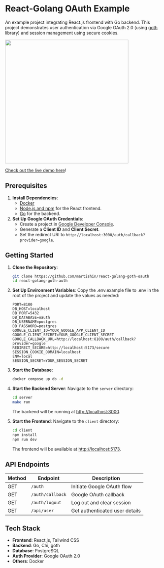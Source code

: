# React-Golang OAuth Example
An example project integrating React.js frontend with Go backend. This project demonstrates user authentication via Google OAuth 2.0
(using [goth](https://github.com/markbates/goth/tree/master) library) and session management using secure cookies.

<img src="https://i.giphy.com/media/v1.Y2lkPTc5MGI3NjExbnRwbDB6cmN2emtiaXhpY3hydWI3ZGJtbGM0cHZ2dzEzZXAxaHA5dCZlcD12MV9pbnRlcm5hbF9naWZfYnlfaWQmY3Q9Zw/KtKvOlylZtd9oOJQNF/giphy.gif" width="400"/>

[Check out the live demo here](https://oauth.martishin.com/)!

## Prerequisites
1. **Install Dependencies**:
    - [Docker](https://www.docker.com/products/docker-desktop)
    - [Node.js and npm](https://nodejs.org/) for the React frontend.
    - [Go](https://golang.org/) for the backend.
2. **Set Up Google OAuth Credentials**:
    - Create a project in [Google Developer Console](https://console.developers.google.com/).
    - Generate a **Client ID** and **Client Secret**.
    - Set the redirect URI to `http://localhost:3000/auth/callback?provider=google`.

## Getting Started

1. **Clone the Repository**:
   ```bash
   git clone https://github.com/martishin/react-golang-goth-oauth
   cd react-golang-goth-auth
   ```

2. **Set Up Environment Variables**:
   Copy the .env.example file to .env in the root of the project and update the values as needed:
   ```env
   PORT=8100
   DB_HOST=localhost
   DB_PORT=5432
   DB_DATABASE=oauth
   DB_USERNAME=postgres
   DB_PASSWORD=postgres
   GOOGLE_CLIENT_ID=YOUR_GOOGLE_APP_CLIENT_ID
   GOOGLE_CLIENT_SECRET=YOUR_GOOGLE_CLIENT_SECRET
   GOOGLE_CALLBACK_URL=http://localhost:8100/auth/callback?provider=google
   REDIRECT_SECURE=http://localhost:5173/secure
   SESSION_COOKIE_DOMAIN=localhost
   ENV=local
   SESSION_SECRET=YOUR_SESSION_SECRET
   ```

3. **Start the Database**:
   ```bash
   docker compose up db -d
   ```

4. **Start the Backend Server**:
   Navigate to the `server` directory:
   ```bash
   cd server
   make run
   ```

   The backend will be running at [http://localhost:3000](http://localhost:3000).

5. **Start the Frontend**:
   Navigate to the `client` directory:
   ```bash
   cd client
   npm install
   npm run dev
   ```

   The frontend will be available at [http://localhost:5173](http://localhost:5173).

## API Endpoints

| Method | Endpoint              | Description                      |
|--------|-----------------------|----------------------------------|
| GET    | `/auth`               | Initiate Google OAuth flow       |
| GET    | `/auth/callback`      | Google OAuth callback            |
| GET    | `/auth/logout`        | Log out and clear session        |
| GET    | `/api/user`           | Get authenticated user details   |

## Tech Stack

- **Frontend**: React.js, Tailwind CSS
- **Backend**: Go, Chi, goth
- **Database**: PostgreSQL
- **Auth Provider**: Google OAuth 2.0
- **Others**: Docker

